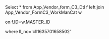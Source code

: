 Select * from App_Vendor_form_C3_Dtl f 
left join App_Vendor_FormC3_WorkManCat w

on f.ID=w.MASTER_ID


where ll_no='cll1635701658502'
